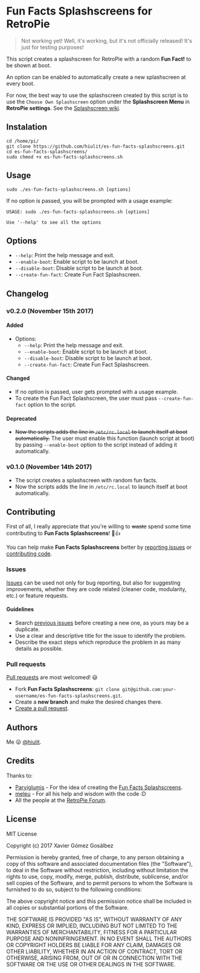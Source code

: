 # Fun Facts Splashscreens for RetroPie

> Not working yet! Well, it's working, but it's not officially released! It's just for testing purposes!

This script creates a splashscreen for RetroPie with a random **Fun Fact!** to be shown at boot.

An option can be enabled to automatically create a new splashscreen at every boot.

For now, the best way to use the splashscreen created by this script is to use the `Choose Own Splashscreen` option under the **Splashscreen Menu** in **RetroPie settings**. See the [Splashscreen wiki](https://github.com/retropie/retropie-setup/wiki/splashscreen).

## Instalation

```
cd /home/pi/
git clone https://github.com/hiulit/es-fun-facts-splashscreens.git
cd es-fun-facts-splashscreens/
sudo chmod +x es-fun-facts-splashscreens.sh
```

## Usage

```
sudo ./es-fun-facts-splashscreens.sh [options]
```

If no option is passed, you will be prompted with a usage example:

```
USAGE: sudo ./es-fun-facts-splashscreens.sh [options]

Use '--help' to see all the options
```

## Options

* `--help`: Print the help message and exit.
* `--enable-boot`: Enable script to be launch at boot.
* `--disable-boot`: Disable script to be launch at boot.
* `--create-fun-fact`: Create Fun Fact Splashscreen.

## Changelog

### v0.2.0 (November 15th 2017)

#### Added

* Options:
    * `--help`: Print the help message and exit.
    * `--enable-boot`: Enable script to be launch at boot.
    * `--disable-boot`: Disable script to be launch at boot.
    * `--create-fun-fact`: Create Fun Fact Splashscreen.

#### Changed

* If no option is passed, user gets prompted with a usage example.
* To create the Fun Fact Splashscreen, the user must pass `--create-fun-fact` option to the script.

#### Deprecated

* ~~Now the scripts adds the line in `/etc/rc.local` to launch itself at boot automatically.~~ The user must enable this function (launch script at boot) by passing `--enable-boot` option to the script instead of adding it automatically.

### v0.1.0 (November 14th 2017)

* The script creates a splashscreen with random fun facts.
* Now the scripts adds the line in `/etc/rc.local` to launch itself at boot automatically.

## Contributing

First of all, I really appreciate that you're willing to ~~waste~~ spend some time contributing to **Fun Facts Splashscreens**! 🎉👍

You can help make **Fun Facts Splashscreens** better by [reporting issues](#issues) or [contributing code](#pull-requests).

### Issues

[Issues](https://github.com/hiulit/es-fun-facts-splashscreens/issues) can be used not only for bug reporting, but also for suggesting improvements, whether they are code related (cleaner code, modularity, etc.) or feature requests.

#### Guidelines

* Search [previous issues](https://github.com/hiulit/es-fun-facts-splashscreens/issues?utf8=%E2%9C%93&q=is%3Aissue) before creating a new one, as yours may be a duplicate.
* Use a clear and descriptive title for the issue to identify the problem.
* Describe the exact steps which reproduce the problem in as many details as possible.

### Pull requests

[Pull requests](https://help.github.com/articles/creating-a-pull-request/) are most welcomed! 😃

* Fork **Fun Facts Splashscreens**: `git clone git@github.com:your-username/es-fun-facts-splashscreens.git`.
* Create a **new branch** and make the desired changes there.
* [Create a pull request](https://github.com/hiulit/es-fun-facts-splashscreens/pulls).

## Authors

Me 😛 [@hiulit](https://github.com/hiulit).

## Credits

Thanks to:

* [Parviglumis](https://retropie.org.uk/forum/user/parviglumis) - For the idea of creating the [Fun Facts Splashscreens](https://retropie.org.uk/forum/topic/13630).
* [meleu](https://github.com/meleu/) - For all his help and wisdom with the code :D
* All the people at the [RetroPie Forum](https://retropie.org.uk/forum/).

## License

MIT License

Copyright (c) 2017 Xavier Gómez Gosálbez

Permission is hereby granted, free of charge, to any person obtaining a copy
of this software and associated documentation files (the "Software"), to deal
in the Software without restriction, including without limitation the rights
to use, copy, modify, merge, publish, distribute, sublicense, and/or sell
copies of the Software, and to permit persons to whom the Software is
furnished to do so, subject to the following conditions:

The above copyright notice and this permission notice shall be included in all
copies or substantial portions of the Software.

THE SOFTWARE IS PROVIDED "AS IS", WITHOUT WARRANTY OF ANY KIND, EXPRESS OR
IMPLIED, INCLUDING BUT NOT LIMITED TO THE WARRANTIES OF MERCHANTABILITY,
FITNESS FOR A PARTICULAR PURPOSE AND NONINFRINGEMENT. IN NO EVENT SHALL THE
AUTHORS OR COPYRIGHT HOLDERS BE LIABLE FOR ANY CLAIM, DAMAGES OR OTHER
LIABILITY, WHETHER IN AN ACTION OF CONTRACT, TORT OR OTHERWISE, ARISING FROM,
OUT OF OR IN CONNECTION WITH THE SOFTWARE OR THE USE OR OTHER DEALINGS IN THE
SOFTWARE.

